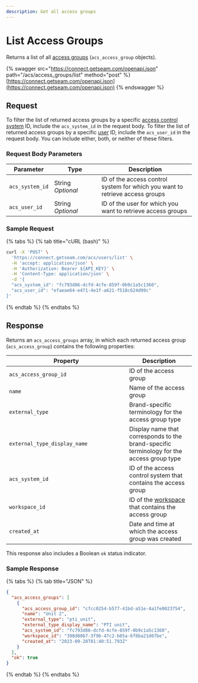 ```yaml
---
description: Get all access groups
---
```


# List Access Groups

Returns a list of all [access groups](../../../products/access-systems/#what-is-an-access-group) (`acs_access_group` objects).

{% swagger src="https://connect.getseam.com/openapi.json" path="/acs/access_groups/list" method="post" %}
[https://connect.getseam.com/openapi.json](https://connect.getseam.com/openapi.json)
{% endswagger %}

## Request

To filter the list of returned access groups by a specific [access control system](../../../products/access-systems/) ID, include the `acs_system_id` in the request body. To filter the list of returned access groups by a specific [user](../../../products/access-systems/#what-is-a-user) ID, include the `acs_user_id` in the request body. You can include either, both, or neither of these filters.

### Request Body Parameters

<table><thead><tr><th>Parameter</th><th width="112.33333333333331">Type</th><th>Description</th></tr></thead><tbody><tr><td><code>acs_system_id</code></td><td>String<br><em>Optional</em></td><td>ID of the access control system for which you want to retrieve access groups</td></tr><tr><td><code>acs_user_id</code></td><td>String<br><em>Optional</em></td><td>ID of the user for which you want to retrieve access groups</td></tr></tbody></table>

### Sample Request

{% tabs %}
{% tab title="cURL (bash)" %}
```bash
curl -X 'POST' \
  'https://connect.getseam.com/acs/users/list' \
  -H 'accept: application/json' \
  -H 'Authorization: Bearer ${API_KEY}' \
  -H 'Content-Type: application/json' \
  -d '{
  "acs_system_id": "fc793d86-dcfd-4cfe-859f-0b9c1a5c1360",
  "acs_user_id": "efaeae64-e471-4e1f-a621-f518c624d99c"
}'
```
{% endtab %}
{% endtabs %}

## Response

Returns an `acs_access_groups` array, in which each returned access group (`acs_access_group`) contains the following properties:

<table><thead><tr><th width="310">Property</th><th>Description</th></tr></thead><tbody><tr><td><code>acs_access_group_id</code></td><td>ID of the access group</td></tr><tr><td><code>name</code></td><td>Name of the access group</td></tr><tr><td><code>external_type</code></td><td>Brand-specific terminology for the access group type</td></tr><tr><td><code>external_type_display_name</code></td><td>Display name that corresponds to the brand-specific terminology for the access group type</td></tr><tr><td><code>acs_system_id</code></td><td>ID of the access control system that contains the access group</td></tr><tr><td><code>workspace_id</code></td><td>ID of the <a href="../../../core-concepts/workspaces/">workspace</a> that contains the access group</td></tr><tr><td><code>created_at</code></td><td>Date and time at which the access group was created</td></tr></tbody></table>

This response also includes a Boolean `ok` status indicator.

### Sample Response

{% tabs %}
{% tab title="JSON" %}
```json
{
  "acs_access_groups": [
    {
      "acs_access_group_id": "cfcc0254-b577-41bd-a51e-4a1fe0023754",
      "name": "Unit 2",
      "external_type": "pti_unit",
      "external_type_display_name": "PTI unit",
      "acs_system_id": "fc793d86-dcfd-4cfe-859f-0b9c1a5c1360",
      "workspace_id": "398d80b7-3f96-47c2-b85a-6f8ba21d07be",
      "created_at": "2023-09-28T01:40:51.793Z"
    }
  ],
  "ok": true
}
```
{% endtab %}
{% endtabs %}
